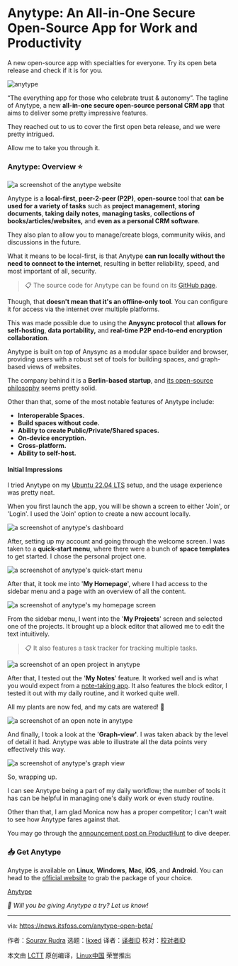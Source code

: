 [#]: subject: "Anytype: An All-in-One Secure Open-Source App for Work and Productivity"
[#]: via: "https://news.itsfoss.com/anytype-open-beta/"
[#]: author: "Sourav Rudra https://news.itsfoss.com/author/sourav/"
[#]: collector: "lkxed"
[#]: translator: " "
[#]: reviewer: " "
[#]: publisher: " "
[#]: url: " "

Anytype: An All-in-One Secure Open-Source App for Work and Productivity
======

A new open-source app with specialties for everyone. Try its open beta release and check if it is for you.

![anytype][1]

“The everything app for those who celebrate trust & autonomy”. The tagline of Anytype, a new **all-in-one secure open-source personal CRM app** that aims to deliver some pretty impressive features.

They reached out to us to cover the first open beta release, and we were pretty intrigued.

Allow me to take you through it.

### Anytype: Overview ⭐

![a screenshot of the anytype website][2]

Anytype is a **local-first**, **peer-2-peer (P2P)**, **open-source** tool that **can be used for a variety of tasks** such as **project management**, **storing documents**, **taking daily notes**, **managing tasks**, **collections of books/articles/websites,** and **even as a personal CRM software**.

They also plan to allow you to manage/create blogs, community wikis, and discussions in the future.

What it means to be local-first, is that Anytype **can run locally without the need to connect to the internet**, resulting in better reliability, speed, and most important of all, security.

> 📋 The source code for Anytype can be found on its [GitHub page][3].

Though, that **doesn't mean that it's an offline-only tool**. You can configure it for access via the internet over multiple platforms.

This was made possible due to using the **Anysync protocol** that **allows for self-hosting**, **data portability,** and **real-time P2P end-to-end encryption collaboration**.

Anytype is built on top of Anysync as a modular space builder and browser, providing users with a robust set of tools for building spaces, and graph-based views of websites.

The company behind it is a **Berlin-based startup**, and [its open-source philosophy][4] seems pretty solid.

Other than that, some of the most notable features of Anytype include:

- **Interoperable Spaces.**
- **Build spaces without code.**
- **Ability to create Public/Private/Shared spaces.**
- **On-device encryption.**
- **Cross-platform.**
- **Ability to self-host.**

#### Initial Impressions

I tried Anytype on my [Ubuntu 22.04 LTS][5] setup, and the usage experience was pretty neat.

When you first launch the app, you will be shown a screen to either 'Join', or 'Login'. I used the 'Join' option to create a new account locally.

![a screenshot of anytype's dashboard][6]

After, setting up my account and going through the welcome screen. I was taken to a **quick-start menu**, where there were a bunch of **space templates** to get started. I chose the personal project one.

![a screenshot of anytype's quick-start menu][7]

After that, it took me into '**My Homepage**', where I had access to the sidebar menu and a page with an overview of all the content.

![a screenshot of anytype's my homepage screen][8]

From the sidebar menu, I went into the '**My Projects**' screen and selected one of the projects. It brought up a block editor that allowed me to edit the text intuitively.

> 📋 It also features a task tracker for tracking multiple tasks.

![a screenshot of an open project in anytype][9]

After that, I tested out the '**My Notes**' feature. It worked well and is what you would expect from a [note-taking app][10]. It also features the block editor, I tested it out with my daily routine, and it worked quite well.

All my plants are now fed, and my cats are watered! 🤣

![a screenshot of an open note in anytype][11]

And finally, I took a look at the '**Graph-view'**. I was taken aback by the level of detail it had. Anytype was able to illustrate all the data points very effectively this way.

![a screenshot of anytype's graph view][12]

So, wrapping up.

I can see Anytype being a part of my daily workflow; the number of tools it has can be helpful in managing one's daily work or even study routine.

Other than that, I am glad Monica now has a proper competitor; I can't wait to see how Anytype fares against that.

You may go through the [announcement post on ProductHunt][13] to dive deeper.

### 📥 Get Anytype

Anytype is available on **Linux**, **Windows**, **Mac**, **iOS**, and **Android**. You can head to the [official website][14] to grab the package of your choice.

[Anytype][15]

_💬 Will you be giving Anytype a try? Let us know!_

--------------------------------------------------------------------------------

via: https://news.itsfoss.com/anytype-open-beta/

作者：[Sourav Rudra][a]
选题：[lkxed][b]
译者：[译者ID](https://github.com/译者ID)
校对：[校对者ID](https://github.com/校对者ID)

本文由 [LCTT](https://github.com/LCTT/TranslateProject) 原创编译，[Linux中国](https://linux.cn/) 荣誉推出

[a]: https://news.itsfoss.com/author/sourav/
[b]: https://github.com/lkxed/
[1]: https://news.itsfoss.com/content/images/size/w1304/2023/07/anytype.png
[2]: https://news.itsfoss.com/content/images/2023/07/Anytype.jpg
[3]: https://github.com/anyproto
[4]: https://blog.anytype.io/our-open-philosophy/
[5]: https://news.itsfoss.com/ubuntu-22-04-release/
[6]: https://news.itsfoss.com/content/images/2023/07/Anytype_1.jpg
[7]: https://news.itsfoss.com/content/images/2023/07/Anytype_2.jpg
[8]: https://news.itsfoss.com/content/images/2023/07/Anytype_3.jpg
[9]: https://news.itsfoss.com/content/images/2023/07/Anytype_4.jpg
[10]: https://itsfoss.com/note-taking-apps-linux/
[11]: https://news.itsfoss.com/content/images/2023/07/Anytype_5.jpg
[12]: https://news.itsfoss.com/content/images/2023/07/Anytype_6.jpg
[13]: https://www.producthunt.com/posts/anytype-2-0
[14]: https://anytype.io/
[15]: https://anytype.io/
